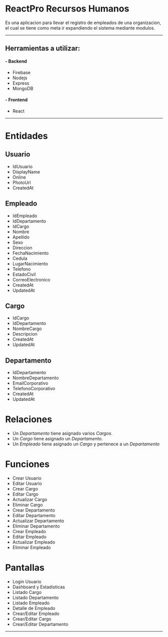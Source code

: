 # ReactPro Recursos Humanos

Es una aplicacion para llevar el registro de empleados de una organizacion, el cual se tiene como meta ir expandiendo el sistema mediante modulos.

***

## Herramientas a utilizar:

#### **- Backend**

- Firebase
- Nodejs
- Express
- MongoDB

#### **- Frontend**

- React

***

# Entidades

## Usuario

- IdUsuario
- DisplayName
- Online
- PhotoUrl
- CreatedAt

## Empleado

- IdEmpleado
- IdDepartamento
- IdCargo
- Nombre
- Apellido
- Sexo
- Direccion
- FechaNacimiento
- Cedula
- LugarNacimiento
- Telefono
- EstadoCivil
- CorreoElectronico
- CreatedAt
- UpdatedAt

## Cargo

- IdCargo
- IdDepartamento
- NombreCargo
- Descripcion
- CreatedAt
- UpdatedAt

## Departamento

- IdDepartamento
- NombreDepartamento
- EmailCorporativo
- TelefonoCorporativo
- CreatedAt
- UpdatedAt

# Relaciones

- Un *Departamento* tiene asignado varios *Cargos*.
- Un *Cargo* tiene asignado un *Departamento*.
- Un *Empleado* tiene asignado un *Cargo* y pertenece a un *Departamento*

# Funciones

- Crear Usuario
- Editar Usuario
- Crear Cargo
- Editar Cargo
- Actualizar Cargo
- Eliminar Cargo
- Crear Departamento
- Editar Departamento
- Actualizar Departamento
- Eliminar Departamento
- Crear Empleado
- Editar Empleado
- Actualizar Empleado
- Eliminar Empleado

# Pantallas

- Login Usuario
- Dashboard y Estadisticas
- Listado Cargo
- Listado Departamento
- Listado Empleado
- Detalle de Empleado
- Crear/Editar Empleado
- Crear/Editar Cargo
- Crear/Editar Departamento

---

